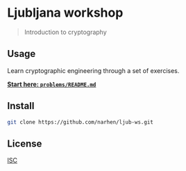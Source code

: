 # Ljubljana workshop

> Introduction to cryptography

## Usage

Learn cryptographic engineering through a set of exercises.

[**Start here: `problems/README.md`**](problems/README.md)

## Install

```sh
git clone https://github.com/narhen/ljub-ws.git
```

## License

[ISC](LICENSE)
